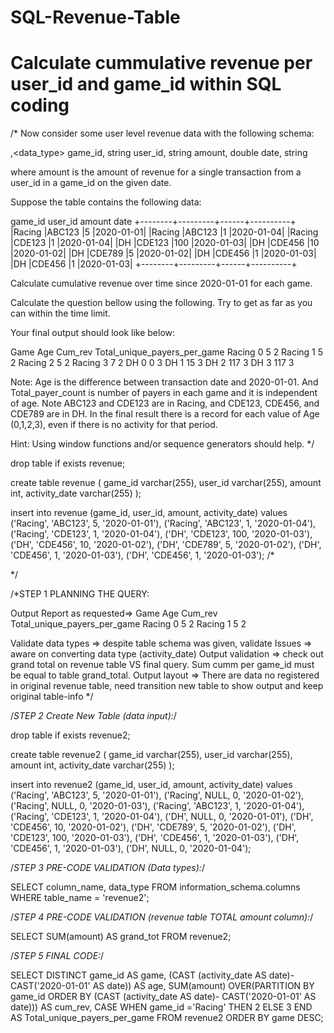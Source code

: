 # SQL-Revenue-Table
# Calculate cummulative revenue per user_id and game_id  within SQL coding
/*
Now consider some user level revenue data with the following schema:
 
<column>,<data_type>
game_id, string
user_id, string
amount,  double
date,    string 

where amount is the amount of revenue for a single transaction from a user_id in a game_id on the given date.

Suppose the table contains the following data:

game_id  user_id   amount date
+--------+---------+------+----------+
|Racing  |ABC123   |5     |2020-01-01|
|Racing  |ABC123   |1     |2020-01-04|
|Racing  |CDE123   |1     |2020-01-04|
|DH      |CDE123   |100   |2020-01-03|
|DH      |CDE456   |10    |2020-01-02|
|DH      |CDE789   |5     |2020-01-02|
|DH      |CDE456   |1     |2020-01-03|
|DH      |CDE456   |1     |2020-01-03|
+--------+---------+------+----------+

Calculate cumulative revenue over time since 2020-01-01 for each game.

Calculate the question bellow using the following. Try to get as far as you can within the time limit. 

Your final output should look like below:

Game   Age  Cum_rev Total_unique_payers_per_game
Racing 0    5       2
Racing 1    5       2
Racing 2    5       2
Racing 3    7       2
DH     0    0       3
DH     1    15      3
DH     2    117     3
DH     3    117     3

Note: Age is the difference between transaction date and 2020-01-01. And Total_payer_count is number of payers in each game and it is independent of age. Note ABC123 and CDE123 are in Racing, and CDE123, CDE456, and CDE789 are in DH. In the final result there is a record for each value of Age (0,1,2,3), even if there is no activity for that period. 

Hint: Using window functions and/or sequence generators should help.
*/

drop table if exists revenue;

create table revenue
(
  game_id        varchar(255),
  user_id        varchar(255),
  amount         int,
  activity_date  varchar(255)
);

insert into revenue
  (game_id, user_id, amount, activity_date)
values
  ('Racing', 'ABC123', 5, '2020-01-01'),
  ('Racing', 'ABC123', 1, '2020-01-04'),
  ('Racing', 'CDE123', 1, '2020-01-04'),
  ('DH', 'CDE123', 100, '2020-01-03'),
  ('DH', 'CDE456', 10, '2020-01-02'),
  ('DH', 'CDE789', 5, '2020-01-02'),
  ('DH', 'CDE456', 1, '2020-01-03'),
  ('DH', 'CDE456', 1, '2020-01-03');
/*  
 
*/

/*STEP 1 PLANNING THE QUERY:

Output Report as requested=>
Game   Age  Cum_rev Total_unique_payers_per_game
Racing 0    5       2
Racing 1    5       2

Validate data types => despite table schema was given, validate
Issues => aware on converting data type (activity_date)
Output validation => check out grand total on revenue table VS final query. Sum cumm per game_id must be equal to table grand_total. 
Output layout => There are data no registered in original revenue table, need transition new table to show output and keep original table-info
*/

/*STEP 2 Create New Table (data input):*/

drop table if exists revenue2;

create table revenue2
(
  game_id        varchar(255),
  user_id        varchar(255),
  amount         int,
  activity_date  varchar(255)
);

insert into revenue2
  (game_id, user_id, amount, activity_date)
values
  ('Racing', 'ABC123', 5, '2020-01-01'),
  ('Racing', NULL, 0, '2020-01-02'),
  ('Racing', NULL, 0, '2020-01-03'),
  ('Racing', 'ABC123', 1, '2020-01-04'),
  ('Racing', 'CDE123', 1, '2020-01-04'),
  ('DH', NULL, 0, '2020-01-01'),
  ('DH', 'CDE456', 10, '2020-01-02'),
  ('DH', 'CDE789', 5, '2020-01-02'),
  ('DH', 'CDE123', 100, '2020-01-03'),
  ('DH', 'CDE456', 1, '2020-01-03'),
  ('DH', 'CDE456', 1, '2020-01-03'),
  ('DH', NULL, 0, '2020-01-04');

/*STEP 3 PRE-CODE VALIDATION (Data types):*/

SELECT 
    column_name, 
    data_type
FROM information_schema.columns
WHERE table_name = 'revenue2';

/*STEP 4 PRE-CODE VALIDATION (revenue table TOTAL amount column):*/

SELECT 
    SUM(amount) AS grand_tot
FROM revenue2;

/*STEP 5 FINAL CODE:*/

SELECT
    DISTINCT game_id AS game,
    (CAST (activity_date AS date)- CAST('2020-01-01' AS date)) AS age,
    SUM(amount) OVER(PARTITION BY game_id ORDER BY (CAST (activity_date AS date)- CAST('2020-01-01' AS date))) AS cum_rev,
    CASE WHEN game_id ='Racing' 
         THEN 2 
    ELSE 3 END AS Total_unique_payers_per_game
FROM revenue2
ORDER BY game DESC;
